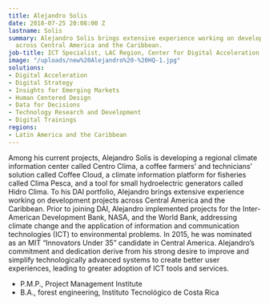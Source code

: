 ```yaml
---
title: Alejandro Solis
date: 2018-07-25 20:08:00 Z
lastname: Solis
summary: Alejandro Solis brings extensive experience working on development projects
  across Central America and the Caribbean.
job-title: ICT Specialist, LAC Region, Center for Digital Acceleration
image: "/uploads/new%20Alejandro%20-%20HQ-1.jpg"
solutions:
- Digital Acceleration
- Digital Strategy
- Insights for Emerging Markets
- Human Centered Design
- Data for Decisions
- Technology Research and Development
- Digital Trainings
regions:
- Latin America and the Caribbean
---
```


Among his current projects, Alejandro Solis is developing a regional climate information center called Centro Clima, a coffee farmers’ and technicians’ solution called Coffee Cloud, a climate information platform for fisheries called Clima Pesca, and a tool for small hydroelectric generators called Hidro Clima. To his DAI portfolio, Alejandro brings extensive experience working on development projects across Central America and the Caribbean. Prior to joining DAI, Alejandro implemented projects for the Inter-American Development Bank, NASA, and the World Bank, addressing climate change and the application of information and communication technologies (ICT) to environmental problems. In 2015, he was nominated as an MIT “Innovators Under 35” candidate in Central America. Alejandro’s commitment and dedication derive from his strong desire to improve and simplify technologically advanced systems to create better user experiences, leading to greater adoption of ICT tools and services.

* P.M.P., Project Management Institute
* B.A., forest engineering, Instituto Tecnológico de Costa Rica